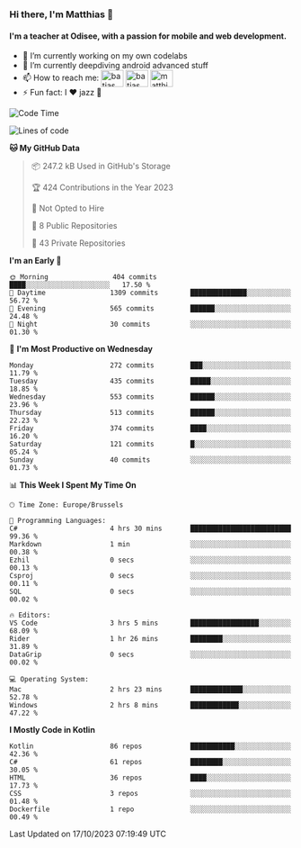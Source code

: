 ### Hi there, I'm Matthias 👋

#### I'm a teacher at Odisee, with a passion for mobile and web development.

- 🔭 I’m currently working on my own codelabs
- 🌱 I’m currently deepdiving android advanced stuff
- 📫 How to reach me: <a href="https://dev.to/batjas" target="_blank"><img align="center" src="https://raw.githubusercontent.com/rahuldkjain/github-profile-readme-generator/master/src/images/icons/Social/devto.svg" alt="batjas" height="30" width="40" /></a>
<a href="https://twitter.com/batjas" target="_blank"><img align="center" src="https://raw.githubusercontent.com/rahuldkjain/github-profile-readme-generator/master/src/images/icons/Social/twitter.svg" alt="batjas" height="30" width="40" /></a>
<a href="https://linkedin.com/in/matthiasdruwé" target="_blank"><img align="center" src="https://raw.githubusercontent.com/rahuldkjain/github-profile-readme-generator/master/src/images/icons/Social/linked-in-alt.svg" alt="matthiasdruwé" height="30" width="40" /></a>
- ⚡ Fun fact: I ❤ jazz 🎷


<!--START_SECTION:waka-->
![Code Time](http://img.shields.io/badge/Code%20Time-862%20hrs%2030%20mins-blue)

![Lines of code](https://img.shields.io/badge/From%20Hello%20World%20I%27ve%20Written-2.6%20million%20lines%20of%20code-blue)

**🐱 My GitHub Data** 

> 📦 247.2 kB Used in GitHub's Storage 
 > 
> 🏆 424 Contributions in the Year 2023
 > 
> 🚫 Not Opted to Hire
 > 
> 📜 8 Public Repositories 
 > 
> 🔑 43 Private Repositories 
 > 
**I'm an Early 🐤** 

```text
🌞 Morning                404 commits         ████░░░░░░░░░░░░░░░░░░░░░   17.50 % 
🌆 Daytime                1309 commits        ██████████████░░░░░░░░░░░   56.72 % 
🌃 Evening                565 commits         ██████░░░░░░░░░░░░░░░░░░░   24.48 % 
🌙 Night                  30 commits          ░░░░░░░░░░░░░░░░░░░░░░░░░   01.30 % 
```
📅 **I'm Most Productive on Wednesday** 

```text
Monday                   272 commits         ███░░░░░░░░░░░░░░░░░░░░░░   11.79 % 
Tuesday                  435 commits         █████░░░░░░░░░░░░░░░░░░░░   18.85 % 
Wednesday                553 commits         ██████░░░░░░░░░░░░░░░░░░░   23.96 % 
Thursday                 513 commits         ██████░░░░░░░░░░░░░░░░░░░   22.23 % 
Friday                   374 commits         ████░░░░░░░░░░░░░░░░░░░░░   16.20 % 
Saturday                 121 commits         █░░░░░░░░░░░░░░░░░░░░░░░░   05.24 % 
Sunday                   40 commits          ░░░░░░░░░░░░░░░░░░░░░░░░░   01.73 % 
```


📊 **This Week I Spent My Time On** 

```text
🕑︎ Time Zone: Europe/Brussels

💬 Programming Languages: 
C#                       4 hrs 30 mins       █████████████████████████   99.36 % 
Markdown                 1 min               ░░░░░░░░░░░░░░░░░░░░░░░░░   00.38 % 
Ezhil                    0 secs              ░░░░░░░░░░░░░░░░░░░░░░░░░   00.13 % 
Csproj                   0 secs              ░░░░░░░░░░░░░░░░░░░░░░░░░   00.11 % 
SQL                      0 secs              ░░░░░░░░░░░░░░░░░░░░░░░░░   00.02 % 

🔥 Editors: 
VS Code                  3 hrs 5 mins        █████████████████░░░░░░░░   68.09 % 
Rider                    1 hr 26 mins        ████████░░░░░░░░░░░░░░░░░   31.89 % 
DataGrip                 0 secs              ░░░░░░░░░░░░░░░░░░░░░░░░░   00.02 % 

💻 Operating System: 
Mac                      2 hrs 23 mins       █████████████░░░░░░░░░░░░   52.78 % 
Windows                  2 hrs 8 mins        ████████████░░░░░░░░░░░░░   47.22 % 
```

**I Mostly Code in Kotlin** 

```text
Kotlin                   86 repos            ███████████░░░░░░░░░░░░░░   42.36 % 
C#                       61 repos            ████████░░░░░░░░░░░░░░░░░   30.05 % 
HTML                     36 repos            ████░░░░░░░░░░░░░░░░░░░░░   17.73 % 
CSS                      3 repos             ░░░░░░░░░░░░░░░░░░░░░░░░░   01.48 % 
Dockerfile               1 repo              ░░░░░░░░░░░░░░░░░░░░░░░░░   00.49 % 
```




 Last Updated on 17/10/2023 07:19:49 UTC
<!--END_SECTION:waka-->
